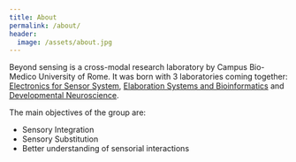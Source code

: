 ```yaml
---
title: About
permalink: /about/
header:
  image: /assets/about.jpg
---
```


Beyond sensing is a cross-modal research laboratory by Campus Bio-Medico University of Rome. It was born with 3 laboratories coming together: [Electronics for Sensor System](https://www.unicampus.it/ricerca/unita-di-ricerca/elettronica-per-i-sistemi-sensoriali), [Elaboration Systems and Bioinformatics](https://www.unicampus.it/ricerca/unita-di-ricerca/sistemi-di-elaborazione-e-bioinformatica) and [Developmental Neuroscience](https://www.unicampus.it/ricerca/unita-di-ricerca/neuroscienze-dello-sviluppo).

The main objectives of the group are:
* Sensory Integration
* Sensory Substitution
* Better understanding of sensorial interactions
